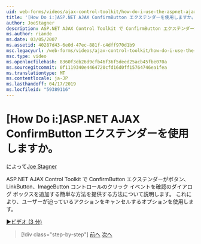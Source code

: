 ```yaml
---
uid: web-forms/videos/ajax-control-toolkit/how-do-i-use-the-aspnet-ajax-confirmbutton-extender
title: '[How Do i:]ASP.NET AJAX ConfirmButton エクステンダーを使用しますか。 | Microsoft Docs'
author: JoeStagner
description: ASP.NET AJAX Control Toolkit で ConfirmButton エクステンダーが L.、ボタンのクリック イベントを確認のダイアログ ボックスを追加する簡単な方法を提供する方法について説明します.
ms.author: riande
ms.date: 03/05/2007
ms.assetid: 40287d43-6e0d-47ec-881f-c4dff970d1b9
msc.legacyurl: /web-forms/videos/ajax-control-toolkit/how-do-i-use-the-aspnet-ajax-confirmbutton-extender
msc.type: video
ms.openlocfilehash: 8360f3eb26d9cfb46f36f5deed25acb45fbe070a
ms.sourcegitcommit: 0f1119340e4464720cfd16d0ff15764746ea1fea
ms.translationtype: MT
ms.contentlocale: ja-JP
ms.lasthandoff: 04/17/2019
ms.locfileid: "59389116"
---
```

# <a name="how-do-i-use-the-aspnet-ajax-confirmbutton-extender"></a>[How Do i:]ASP.NET AJAX ConfirmButton エクステンダーを使用しますか。

によって[Joe Stagner](https://github.com/JoeStagner)

ASP.NET AJAX Control Toolkit で ConfirmButton エクステンダーがボタン、LinkButton、ImageButton コントロールのクリック イベントを確認のダイアログ ボックスを追加する簡単な方法を提供する方法について説明します。 これにより、ユーザーが迫っているアクションをキャンセルするオプションを使用します。

[&#9654;ビデオ (3 分)](https://channel9.msdn.com/Blogs/ASP-NET-Site-Videos/how-do-i-use-the-aspnet-ajax-confirmbutton-extender)

> [!div class="step-by-step"]
> [前へ](how-do-i-get-started-with-the-aspnet-ajax-animation-extender-control.md)
> [次へ](how-do-i-use-the-aspnet-ajax-slider-control.md)
